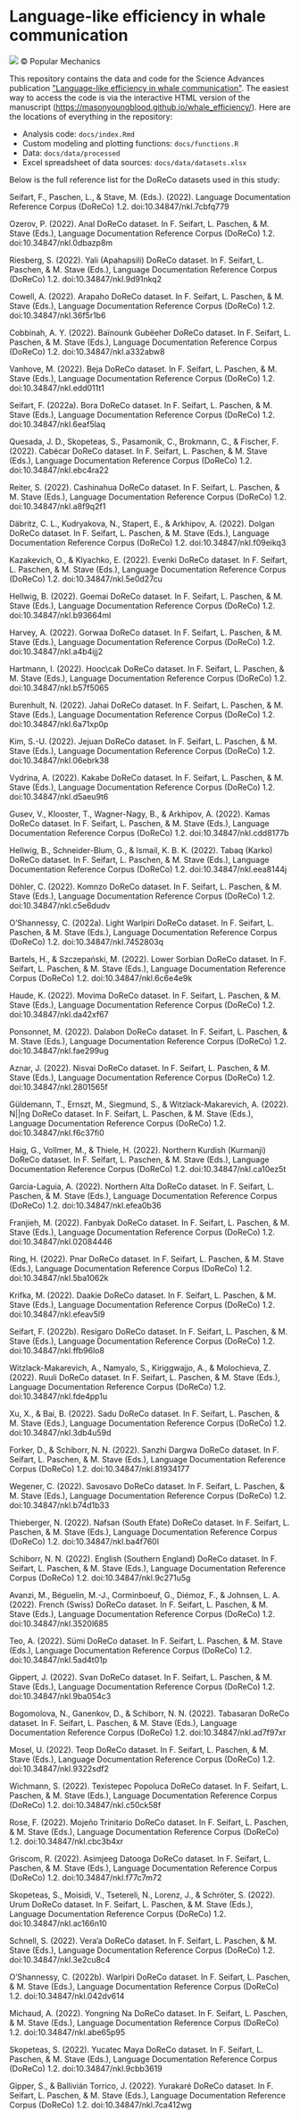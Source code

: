 # Language-like efficiency in whale communication

![](https://hips.hearstapps.com/hmg-prod/images/high-angle-view-of-humpback-whale-swimming-in-sea-royalty-free-image-1702574312.jpg)
&copy; Popular Mechanics

This repository contains the data and code for the Science Advances publication ["Language-like efficiency in whale communication"](https://www.science.org/doi/10.1126/sciadv.ads6014). The easiest way to access the code is via the interactive HTML version of the manuscript (<https://masonyoungblood.github.io/whale_efficiency/>). Here are the locations of everything in the repository:

* Analysis code: `docs/index.Rmd`
* Custom modeling and plotting functions: `docs/functions.R`
* Data: `docs/data/processed`
* Excel spreadsheet of data sources: `docs/data/datasets.xlsx`

Below is the full reference list for the DoReCo datasets used in this study:

Seifart, F., Paschen, L., & Stave, M. (Eds.). (2022). Language Documentation Reference Corpus (DoReCo) 1.2. doi:10.34847/nkl.7cbfq779

Ozerov, P. (2022). Anal DoReCo dataset. In F. Seifart, L. Paschen, & M. Stave (Eds.), Language Documentation Reference Corpus (DoReCo) 1.2. doi:10.34847/nkl.0dbazp8m

Riesberg, S. (2022). Yali (Apahapsili) DoReCo dataset. In F. Seifart, L. Paschen, & M. Stave (Eds.), Language Documentation Reference Corpus (DoReCo) 1.2. doi:10.34847/nkl.9d91nkq2

Cowell, A. (2022). Arapaho DoReCo dataset. In F. Seifart, L. Paschen, & M. Stave (Eds.), Language Documentation Reference Corpus (DoReCo) 1.2. doi:10.34847/nkl.36f5r1b6

Cobbinah, A. Y. (2022). Baïnounk Gubëeher DoReCo dataset. In F. Seifart, L. Paschen, & M. Stave (Eds.), Language Documentation Reference Corpus (DoReCo) 1.2. doi:10.34847/nkl.a332abw8

Vanhove, M. (2022). Beja DoReCo dataset. In F. Seifart, L. Paschen, & M. Stave (Eds.), Language Documentation Reference Corpus (DoReCo) 1.2. doi:10.34847/nkl.edd011t1

Seifart, F. (2022a). Bora DoReCo dataset. In F. Seifart, L. Paschen, & M. Stave (Eds.), Language Documentation Reference Corpus (DoReCo) 1.2. doi:10.34847/nkl.6eaf5laq

Quesada, J. D., Skopeteas, S., Pasamonik, C., Brokmann, C., & Fischer, F. (2022). Cabécar DoReCo dataset. In F. Seifart, L. Paschen, & M. Stave (Eds.), Language Documentation Reference Corpus (DoReCo) 1.2. doi:10.34847/nkl.ebc4ra22

Reiter, S. (2022). Cashinahua DoReCo dataset. In F. Seifart, L. Paschen, & M. Stave (Eds.), Language Documentation Reference Corpus (DoReCo) 1.2. doi:10.34847/nkl.a8f9q2f1

Däbritz, C. L., Kudryakova, N., Stapert, E., & Arkhipov, A. (2022). Dolgan DoReCo dataset. In F. Seifart, L. Paschen, & M. Stave (Eds.), Language Documentation Reference Corpus (DoReCo) 1.2. doi:10.34847/nkl.f09eikq3

Kazakevich, O., & Klyachko, E. (2022). Evenki DoReCo dataset. In F. Seifart, L. Paschen, & M. Stave (Eds.), Language Documentation Reference Corpus (DoReCo) 1.2. doi:10.34847/nkl.5e0d27cu

Hellwig, B. (2022). Goemai DoReCo dataset. In F. Seifart, L. Paschen, & M. Stave (Eds.), Language Documentation Reference Corpus (DoReCo) 1.2. doi:10.34847/nkl.b93664ml

Harvey, A. (2022). Gorwaa DoReCo dataset. In F. Seifart, L. Paschen, & M. Stave (Eds.), Language Documentation Reference Corpus (DoReCo) 1.2. doi:10.34847/nkl.a4b4ijj2

Hartmann, I. (2022). Hooc\cak DoReCo dataset. In F. Seifart, L. Paschen, & M. Stave (Eds.), Language Documentation Reference Corpus (DoReCo) 1.2. doi:10.34847/nkl.b57f5065

Burenhult, N. (2022). Jahai DoReCo dataset. In F. Seifart, L. Paschen, & M. Stave (Eds.), Language Documentation Reference Corpus (DoReCo) 1.2. doi:10.34847/nkl.6a71xp0p

Kim, S.-U. (2022). Jejuan DoReCo dataset. In F. Seifart, L. Paschen, & M. Stave (Eds.), Language Documentation Reference Corpus (DoReCo) 1.2. doi:10.34847/nkl.06ebrk38

Vydrina, A. (2022). Kakabe DoReCo dataset. In F. Seifart, L. Paschen, & M. Stave (Eds.), Language Documentation Reference Corpus (DoReCo) 1.2. doi:10.34847/nkl.d5aeu9t6

Gusev, V., Klooster, T., Wagner-Nagy, B., & Arkhipov, A. (2022). Kamas DoReCo dataset. In F. Seifart, L. Paschen, & M. Stave (Eds.), Language Documentation Reference Corpus (DoReCo) 1.2. doi:10.34847/nkl.cdd8177b

Hellwig, B., Schneider-Blum, G., & Ismail, K. B. K. (2022). Tabaq (Karko) DoReCo dataset. In F. Seifart, L. Paschen, & M. Stave (Eds.), Language Documentation Reference Corpus (DoReCo) 1.2. doi:10.34847/nkl.eea8144j

Döhler, C. (2022). Komnzo DoReCo dataset. In F. Seifart, L. Paschen, & M. Stave (Eds.), Language Documentation Reference Corpus (DoReCo) 1.2. doi:10.34847/nkl.c5e6dudv

O’Shannessy, C. (2022a). Light Warlpiri DoReCo dataset. In F. Seifart, L. Paschen, & M. Stave (Eds.), Language Documentation Reference Corpus (DoReCo) 1.2. doi:10.34847/nkl.7452803q

Bartels, H., & Szczepański, M. (2022). Lower Sorbian DoReCo dataset. In F. Seifart, L. Paschen, & M. Stave (Eds.), Language Documentation Reference Corpus (DoReCo) 1.2. doi:10.34847/nkl.6c6e4e9k

Haude, K. (2022). Movima DoReCo dataset. In F. Seifart, L. Paschen, & M. Stave (Eds.), Language Documentation Reference Corpus (DoReCo) 1.2. doi:10.34847/nkl.da42xf67

Ponsonnet, M. (2022). Dalabon DoReCo dataset. In F. Seifart, L. Paschen, & M. Stave (Eds.), Language Documentation Reference Corpus (DoReCo) 1.2. doi:10.34847/nkl.fae299ug

Aznar, J. (2022). Nisvai DoReCo dataset. In F. Seifart, L. Paschen, & M. Stave (Eds.), Language Documentation Reference Corpus (DoReCo) 1.2. doi:10.34847/nkl.2801565f

Güldemann, T., Ernszt, M., Siegmund, S., & Witzlack-Makarevich, A. (2022). N||ng DoReCo dataset. In F. Seifart, L. Paschen, & M. Stave (Eds.), Language Documentation Reference Corpus (DoReCo) 1.2. doi:10.34847/nkl.f6c37fi0

Haig, G., Vollmer, M., & Thiele, H. (2022). Northern Kurdish (Kurmanji) DoReCo dataset. In F. Seifart, L. Paschen, & M. Stave (Eds.), Language Documentation Reference Corpus (DoReCo) 1.2. doi:10.34847/nkl.ca10ez5t

Garcia-Laguia, A. (2022). Northern Alta DoReCo dataset. In F. Seifart, L. Paschen, & M. Stave (Eds.), Language Documentation Reference Corpus (DoReCo) 1.2. doi:10.34847/nkl.efea0b36

Franjieh, M. (2022). Fanbyak DoReCo dataset. In F. Seifart, L. Paschen, & M. Stave (Eds.), Language Documentation Reference Corpus (DoReCo) 1.2. doi:10.34847/nkl.02084446

Ring, H. (2022). Pnar DoReCo dataset. In F. Seifart, L. Paschen, & M. Stave (Eds.), Language Documentation Reference Corpus (DoReCo) 1.2. doi:10.34847/nkl.5ba1062k

Krifka, M. (2022). Daakie DoReCo dataset. In F. Seifart, L. Paschen, & M. Stave (Eds.), Language Documentation Reference Corpus (DoReCo) 1.2. doi:10.34847/nkl.efeav5l9

Seifart, F. (2022b). Resígaro DoReCo dataset. In F. Seifart, L. Paschen, & M. Stave (Eds.), Language Documentation Reference Corpus (DoReCo) 1.2. doi:10.34847/nkl.ffb96lo8

Witzlack-Makarevich, A., Namyalo, S., Kiriggwajjo, A., & Molochieva, Z. (2022). Ruuli DoReCo dataset. In F. Seifart, L. Paschen, & M. Stave (Eds.), Language Documentation Reference Corpus (DoReCo) 1.2. doi:10.34847/nkl.fde4pp1u

Xu, X., & Bai, B. (2022). Sadu DoReCo dataset. In F. Seifart, L. Paschen, & M. Stave (Eds.), Language Documentation Reference Corpus (DoReCo) 1.2. doi:10.34847/nkl.3db4u59d

Forker, D., & Schiborr, N. N. (2022). Sanzhi Dargwa DoReCo dataset. In F. Seifart, L. Paschen, & M. Stave (Eds.), Language Documentation Reference Corpus (DoReCo) 1.2. doi:10.34847/nkl.81934177

Wegener, C. (2022). Savosavo DoReCo dataset. In F. Seifart, L. Paschen, & M. Stave (Eds.), Language Documentation Reference Corpus (DoReCo) 1.2. doi:10.34847/nkl.b74d1b33

Thieberger, N. (2022). Nafsan (South Efate) DoReCo dataset. In F. Seifart, L. Paschen, & M. Stave (Eds.), Language Documentation Reference Corpus (DoReCo) 1.2. doi:10.34847/nkl.ba4f760l

Schiborr, N. N. (2022). English (Southern England) DoReCo dataset. In F. Seifart, L. Paschen, & M. Stave (Eds.), Language Documentation Reference Corpus (DoReCo) 1.2. doi:10.34847/nkl.9c271u5g

Avanzi, M., Béguelin, M.-J., Corminboeuf, G., Diémoz, F., & Johnsen, L. A. (2022). French (Swiss) DoReCo dataset. In F. Seifart, L. Paschen, & M. Stave (Eds.), Language Documentation Reference Corpus (DoReCo) 1.2. doi:10.34847/nkl.3520l685

Teo, A. (2022). Sümi DoReCo dataset. In F. Seifart, L. Paschen, & M. Stave (Eds.), Language Documentation Reference Corpus (DoReCo) 1.2. doi:10.34847/nkl.5ad4t01p

Gippert, J. (2022). Svan DoReCo dataset. In F. Seifart, L. Paschen, & M. Stave (Eds.), Language Documentation Reference Corpus (DoReCo) 1.2. doi:10.34847/nkl.9ba054c3

Bogomolova, N., Ganenkov, D., & Schiborr, N. N. (2022). Tabasaran DoReCo dataset. In F. Seifart, L. Paschen, & M. Stave (Eds.), Language Documentation Reference Corpus (DoReCo) 1.2. doi:10.34847/nkl.ad7f97xr

Mosel, U. (2022). Teop DoReCo dataset. In F. Seifart, L. Paschen, & M. Stave (Eds.), Language Documentation Reference Corpus (DoReCo) 1.2. doi:10.34847/nkl.9322sdf2

Wichmann, S. (2022). Texistepec Popoluca DoReCo dataset. In F. Seifart, L. Paschen, & M. Stave (Eds.), Language Documentation Reference Corpus (DoReCo) 1.2. doi:10.34847/nkl.c50ck58f

Rose, F. (2022). Mojeño Trinitario DoReCo dataset. In F. Seifart, L. Paschen, & M. Stave (Eds.), Language Documentation Reference Corpus (DoReCo) 1.2. doi:10.34847/nkl.cbc3b4xr

Griscom, R. (2022). Asimjeeg Datooga DoReCo dataset. In F. Seifart, L. Paschen, & M. Stave (Eds.), Language Documentation Reference Corpus (DoReCo) 1.2. doi:10.34847/nkl.f77c7m72

Skopeteas, S., Moisidi, V., Tsetereli, N., Lorenz, J., & Schröter, S. (2022). Urum DoReCo dataset. In F. Seifart, L. Paschen, & M. Stave (Eds.), Language Documentation Reference Corpus (DoReCo) 1.2. doi:10.34847/nkl.ac166n10

Schnell, S. (2022). Vera’a DoReCo dataset. In F. Seifart, L. Paschen, & M. Stave (Eds.), Language Documentation Reference Corpus (DoReCo) 1.2. doi:10.34847/nkl.3e2cu8c4

O’Shannessy, C. (2022b). Warlpiri DoReCo dataset. In F. Seifart, L. Paschen, & M. Stave (Eds.), Language Documentation Reference Corpus (DoReCo) 1.2. doi:10.34847/nkl.042dv614

Michaud, A. (2022). Yongning Na DoReCo dataset. In F. Seifart, L. Paschen, & M. Stave (Eds.), Language Documentation Reference Corpus (DoReCo) 1.2. doi:10.34847/nkl.abe65p95

Skopeteas, S. (2022). Yucatec Maya DoReCo dataset. In F. Seifart, L. Paschen, & M. Stave (Eds.), Language Documentation Reference Corpus (DoReCo) 1.2. doi:10.34847/nkl.9cbb3619

Gipper, S., & Ballivián Torrico, J. (2022). Yurakaré DoReCo dataset. In F. Seifart, L. Paschen, & M. Stave (Eds.), Language Documentation Reference Corpus (DoReCo) 1.2. doi:10.34847/nkl.7ca412wg
